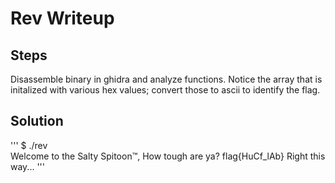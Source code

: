 # Rev Writeup
## Steps
Disassemble binary in ghidra and analyze functions. Notice the array that is initalized with various hex values; convert those to ascii to identify the flag.


## Solution
'''
$ ./rev              
Welcome to the Salty Spitoon™, How tough are ya?
flag{HuCf_lAb}
Right this way...
'''
